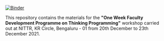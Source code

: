 [![Binder](https://mybinder.org/badge_logo.svg)](https://mybinder.org/v2/gh/gowrishankarnath/DTE-Bengaluru/Day-1/master)  

This repository contains the materials for the **"One Week Faculty Development Programme on Thinking Programming"** workshop carried out at NITTR, KR Circle, Bengaluru - 01 from 20th December to 23th December 2021.


